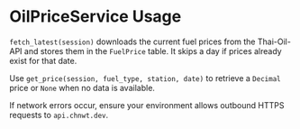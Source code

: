# OilPriceService Usage

`fetch_latest(session)` downloads the current fuel prices from the Thai-Oil-API and stores them in the `FuelPrice` table. It skips a day if prices already exist for that date.

Use `get_price(session, fuel_type, station, date)` to retrieve a `Decimal` price or `None` when no data is available.

If network errors occur, ensure your environment allows outbound HTTPS requests to `api.chnwt.dev`.
